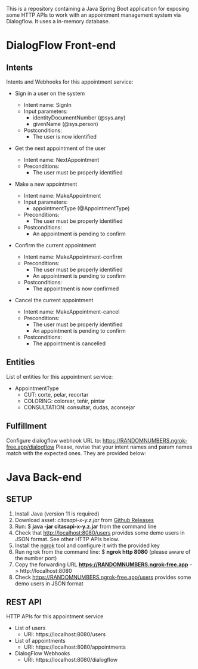 This is a repository containing a Java Spring Boot application for exposing some HTTP APIs to work with an appointment management system via Dialogflow. It uses a in-memory database.

# DialogFlow Front-end

## Intents

Intents and Webhooks for this appointment service:

* Sign in a user on the system 
   * Intent name: SignIn
   * Input parameters: 
     * identityDocumentNumber (@sys.any)
     * givenName (@sys.person)
   * Postconditions:
     * The user is now identified
  

* Get the next appointment of the user
  * Intent name: NextAppointment
  * Preconditions:
     * The user must be properly identified


* Make a new appointment
  * Intent name: MakeAppointment
  * Input parameters: 
    * appointmentType (@AppointmentType)
  * Preconditions:
     * The user must be properly identified
  * Postconditions:
     * An appointment is pending to confirm
 
* Confirm the current appointment 
  * Intent name: MakeAppointment-confirm
  * Preconditions:
     * The user must be properly identified
     * An appointment is pending to confirm
  * Postconditions:
    * The appointment is now confirmed

* Cancel the current appointment 
  * Intent name: MakeAppointment-cancel 
  * Preconditions:
    * The user must be properly identified
    * An appointment is pending to confirm
  * Postconditions:
    * The appointment is cancelled
  
## Entities
List of entities for this appointment service:
* AppointmentType
  * CUT: corte, pelar, recortar
  * COLORING: colorear, teñir, pintar
  * CONSULTATION: consultar, dudas, aconsejar

## Fulfillment
Configure dialogflow webhook URL to: https://RANDOMNUMBERS.ngrok-free.app/dialogflow
Please, revise that your intent names and param names match with the expected ones. They are provided below:


# Java Back-end

## SETUP

1. Install Java (version 11 is required)
2. Download asset: *citasapi-x-y.z.jar* from [Github Releases](https://github.com/ruizrube/citasAPI/releases) 
3. Run: $ **java -jar citasapi-x-y.z.jar** from the command line
4. Check that [http://localhost:8080/users](http://localhost:8080/users) provides some demo users in JSON format. See other HTTP APIs below.
5. Install the [ngrok](http://ngrok.com)	tool and configure it with the provided key
6. Run ngrok from the command line: $ **ngrok http 8080** (please aware of the number port)
7. Copy the forwarding URL **https://RANDOMNUMBERS.ngrok-free.app** -> http://localhost:8080 
8. Check https://RANDOMNUMBERS.ngrok-free.app/users provides some demo users in JSON format

## REST API

HTTP APIs for this appointment service 
* List of users
  * URI: https://localhost:8080/users
* List of appointments
  * URI: https://localhost:8080/appointments
* DialogFlow Webhooks
  * URI: https://localhost:8080/dialogflow



